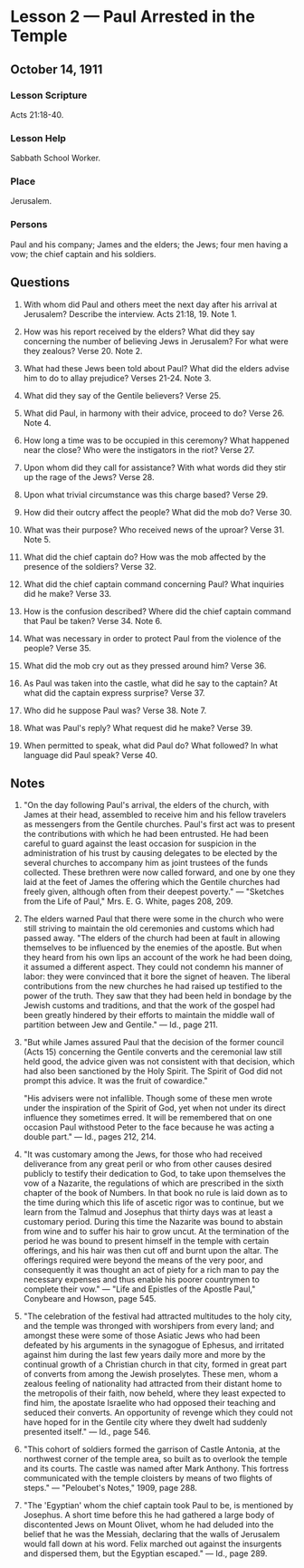 # Lesson 2 — Paul Arrested in the Temple

## October 14, 1911

### Lesson Scripture
Acts 21:18-40.

### Lesson Help
Sabbath School Worker.

### Place
Jerusalem.

### Persons
Paul and his company; James and the elders; the Jews; four men having a vow; the chief captain and his soldiers.

## Questions

1. With whom did Paul and others meet the next day after his arrival at Jerusalem? Describe the interview. Acts 21:18, 19. Note 1.

2. How was his report received by the elders? What did they say concerning the number of believing Jews in Jerusalem? For what were they zealous? Verse 20. Note 2.

3. What had these Jews been told about Paul? What did the elders advise him to do to allay prejudice? Verses 21-24. Note 3.

4. What did they say of the Gentile believers? Verse 25.

5. What did Paul, in harmony with their advice, proceed to do? Verse 26. Note 4.

6. How long a time was to be occupied in this ceremony? What happened near the close? Who were the instigators in the riot? Verse 27.

7. Upon whom did they call for assistance? With what words did they stir up the rage of the Jews? Verse 28.

8. Upon what trivial circumstance was this charge based? Verse 29.

9. How did their outcry affect the people? What did the mob do? Verse 30.

10. What was their purpose? Who received news of the uproar? Verse 31. Note 5.

11. What did the chief captain do? How was the mob affected by the presence of the soldiers? Verse 32.

12. What did the chief captain command concerning Paul? What inquiries did he make? Verse 33.

13. How is the confusion described? Where did the chief captain command that Paul be taken? Verse 34. Note 6.

14. What was necessary in order to protect Paul from the violence of the people? Verse 35.

15. What did the mob cry out as they pressed around him? Verse 36.

16. As Paul was taken into the castle, what did he say to the captain? At what did the captain express surprise? Verse 37.

17. Who did he suppose Paul was? Verse 38. Note 7.

18. What was Paul's reply? What request did he make? Verse 39.

19. When permitted to speak, what did Paul do? What followed? In what language did Paul speak? Verse 40.

## Notes

1. "On the day following Paul's arrival, the elders of the church, with James at their head, assembled to receive him and his fellow travelers as messengers from the Gentile churches. Paul's first act was to present the contributions with which he had been entrusted. He had been careful to guard against the least occasion for suspicion in the administration of his trust by causing delegates to be elected by the several churches to accompany him as joint trustees of the funds collected. These brethren were now called forward, and one by one they laid at the feet of James the offering which the Gentile churches had freely given, although often from their deepest poverty." — "Sketches from the Life of Paul," Mrs. E. G. White, pages 208, 209.

2. The elders warned Paul that there were some in the church who were still striving to maintain the old ceremonies and customs which had passed away. "The elders of the church had been at fault in allowing themselves to be influenced by the enemies of the apostle. But when they heard from his own lips an account of the work he had been doing, it assumed a different aspect. They could not condemn his manner of labor: they were convinced that it bore the signet of heaven. The liberal contributions from the new churches he had raised up testified to the power of the truth. They saw that they had been held in bondage by the Jewish customs and traditions, and that the work of the gospel had been greatly hindered by their efforts to maintain the middle wall of partition between Jew and Gentile." — Id., page 211.

3. "But while James assured Paul that the decision of the former council (Acts 15) concerning the Gentile converts and the ceremonial law still held good, the advice given was not consistent with that decision, which had also been sanctioned by the Holy Spirit. The Spirit of God did not prompt this advice. It was the fruit of cowardice."

   "His advisers were not infallible. Though some of these men wrote under the inspiration of the Spirit of God, yet when not under its direct influence they sometimes erred. It will be remembered that on one occasion Paul withstood Peter to the face because he was acting a double part." — Id., pages 212, 214.

4. "It was customary among the Jews, for those who had received deliverance from any great peril or who from other causes desired publicly to testify their dedication to God, to take upon themselves the vow of a Nazarite, the regulations of which are prescribed in the sixth chapter of the book of Numbers. In that book no rule is laid down as to the time during which this life of ascetic rigor was to continue, but we learn from the Talmud and Josephus that thirty days was at least a customary period. During this time the Nazarite was bound to abstain from wine and to suffer his hair to grow uncut. At the termination of the period he was bound to present himself in the temple with certain offerings, and his hair was then cut off and burnt upon the altar. The offerings required were beyond the means of the very poor, and consequently it was thought an act of piety for a rich man to pay the necessary expenses and thus enable his poorer countrymen to complete their vow." — "Life and Epistles of the Apostle Paul," Conybeare and Howson, page 545.

5. "The celebration of the festival had attracted multitudes to the holy city, and the temple was thronged with worshipers from every land; and amongst these were some of those Asiatic Jews who had been defeated by his arguments in the synagogue of Ephesus, and irritated against him during the last few years daily more and more by the continual growth of a Christian church in that city, formed in great part of converts from among the Jewish proselytes. These men, whom a zealous feeling of nationality had attracted from their distant home to the metropolis of their faith, now beheld, where they least expected to find him, the apostate Israelite who had opposed their teaching and seduced their converts. An opportunity of revenge which they could not have hoped for in the Gentile city where they dwelt had suddenly presented itself." — Id., page 546.

6. "This cohort of soldiers formed the garrison of Castle Antonia, at the northwest corner of the temple area, so built as to overlook the temple and its courts. The castle was named after Mark Anthony. This fortress communicated with the temple cloisters by means of two flights of steps." — "Peloubet's Notes," 1909, page 288.

7. "The 'Egyptian' whom the chief captain took Paul to be, is mentioned by Josephus. A short time before this he had gathered a large body of discontented Jews on Mount Olivet, whom he had deluded into the belief that he was the Messiah, declaring that the walls of Jerusalem would fall down at his word. Felix marched out against the insurgents and dispersed them, but the Egyptian escaped." — Id., page 289.
